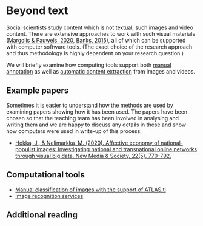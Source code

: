 # Beyond text

Social scientists study content which is not textual, such images and video content.
There are extensive approaches to work with such visual materials ([Margolis & Pauwels, 2020](https://methods.sagepub.com/book/the-sage-handbook-of-visual-research-methods-2e), [Banks, 2015](https://methods.sagepub.com/book/visual-methods-in-social-research-2e)), all of which can be supported with computer software tools.
(The exact choice of the research approach and thus methodology is highly dependent on your research question.)

We will briefly examine how computing tools support both [manual annotation](atlasti) as well as [automatic content extraction](imagerecognition) from images and videos.

## Example papers

Sometimes it is easier to understand how the methods are used by examining papers showing how it has been used. The papers have been chosen so that the teaching team has been involved in analysing and writing them and we are happy to discuss any details in these and show how computers were used in write-up of this process.

* [Hokka, J., & Nelimarkka, M. (2020). Affective economy of national-populist images: Investigating national and transnational online networks through visual big data. New Media & Society, 22(5), 770–792.](https://doi.org/10.1177/1461444819868686)

## Computational tools

* [Manual classification of images with the support of ATLAS.ti](atlasti)
* [Image recognition services](imagerecognition)

## Additional reading
